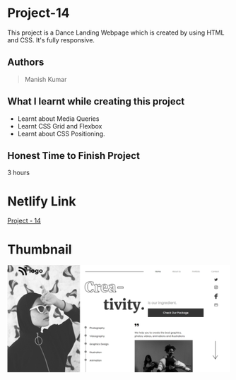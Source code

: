 
# Project-14

This project is a Dance Landing Webpage which is created by using HTML and CSS. It's fully responsive.





## Authors

 >Manish Kumar


## What I learnt while creating this project

- Learnt about Media Queries
- Learnt CSS Grid and Flexbox
- Learnt about CSS Positioning.



## Honest Time to Finish Project

3 hours



# Netlify Link

[Project - 14](https://project-14-mk.netlify.app/)

# Thumbnail

![thumbnail_pic](thumbnail.jpg)